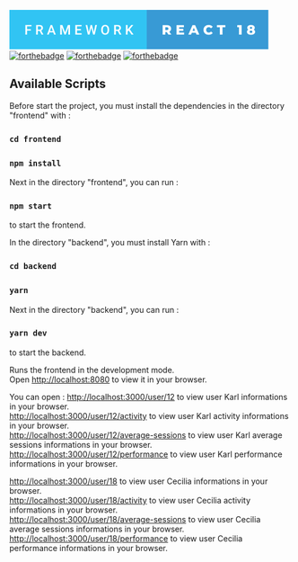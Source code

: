 [![forthebadge](./frontend/public/framework-react-18.svg)](https://forthebadge.com)
[![forthebadge](https://forthebadge.com/images/badges/uses-js.svg)](https://forthebadge.com)
[![forthebadge](https://forthebadge.com/images/badges/uses-html.svg)](https://forthebadge.com)
[![forthebadge](https://forthebadge.com/images/badges/uses-css.svg)](https://forthebadge.com)

## Available Scripts

Before start the project, you must install the dependencies in the directory "frontend" with :

### `cd frontend`
### `npm install`

Next in the directory "frontend", you can run :

### `npm start`

to start the frontend.


In the directory "backend", you must install Yarn with :

### `cd backend`
### `yarn`


Next in the directory "backend", you can run :

### `yarn dev`

to start the backend.

Runs the frontend in the development mode.\
Open [http://localhost:8080](http://localhost:8080) to view it in your browser.

You can open :
[http://localhost:3000/user/12](http://localhost:3000/user/12) to view user Karl informations in your browser. \
[http://localhost:3000/user/12/activity](http://localhost:3000/user/12/activity) to view user Karl activity informations in your browser. \
[http://localhost:3000/user/12/average-sessions](http://localhost:3000/user/12/average-sessions) to view user Karl average sessions informations in your browser. \
[http://localhost:3000/user/12/performance](http://localhost:3000/user/12/performance) to view user Karl performance informations in your browser.

[http://localhost:3000/user/18](http://localhost:3000/user/18) to view user Cecilia informations in your browser. \
[http://localhost:3000/user/18/activity](http://localhost:3000/user/18/activity) to view user Cecilia activity informations in your browser. \
[http://localhost:3000/user/18/average-sessions](http://localhost:3000/user/18/average-sessions) to view user Cecilia average sessions informations in your browser. \
[http://localhost:3000/user/18/performance](http://localhost:3000/user/18/performance) to view user Cecilia performance informations in your browser.